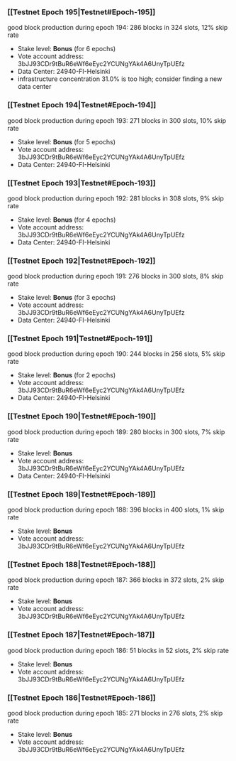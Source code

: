 ### [[Testnet Epoch 195|Testnet#Epoch-195]]
good block production during epoch 194: 286 blocks in 324 slots, 12% skip rate
* Stake level: **Bonus** (for 6 epochs)
* Vote account address: 3bJJ93CDr9tBuR6eWf6eEyc2YCUNgYAk4A6UnyTpUEfz
* Data Center: 24940-FI-Helsinki
* infrastructure concentration 31.0% is too high; consider finding a new data center
### [[Testnet Epoch 194|Testnet#Epoch-194]]
good block production during epoch 193: 271 blocks in 300 slots, 10% skip rate
* Stake level: **Bonus** (for 5 epochs)
* Vote account address: 3bJJ93CDr9tBuR6eWf6eEyc2YCUNgYAk4A6UnyTpUEfz
* Data Center: 24940-FI-Helsinki
### [[Testnet Epoch 193|Testnet#Epoch-193]]
good block production during epoch 192: 281 blocks in 308 slots, 9% skip rate
* Stake level: **Bonus** (for 4 epochs)
* Vote account address: 3bJJ93CDr9tBuR6eWf6eEyc2YCUNgYAk4A6UnyTpUEfz
* Data Center: 24940-FI-Helsinki
### [[Testnet Epoch 192|Testnet#Epoch-192]]
good block production during epoch 191: 276 blocks in 300 slots, 8% skip rate
* Stake level: **Bonus** (for 3 epochs)
* Vote account address: 3bJJ93CDr9tBuR6eWf6eEyc2YCUNgYAk4A6UnyTpUEfz
* Data Center: 24940-FI-Helsinki
### [[Testnet Epoch 191|Testnet#Epoch-191]]
good block production during epoch 190: 244 blocks in 256 slots, 5% skip rate
* Stake level: **Bonus** (for 2 epochs)
* Vote account address: 3bJJ93CDr9tBuR6eWf6eEyc2YCUNgYAk4A6UnyTpUEfz
* Data Center: 24940-FI-Helsinki
### [[Testnet Epoch 190|Testnet#Epoch-190]]
good block production during epoch 189: 280 blocks in 300 slots, 7% skip rate
* Stake level: **Bonus**
* Vote account address: 3bJJ93CDr9tBuR6eWf6eEyc2YCUNgYAk4A6UnyTpUEfz
* Data Center: 24940-FI-Helsinki
### [[Testnet Epoch 189|Testnet#Epoch-189]]
good block production during epoch 188: 396 blocks in 400 slots, 1% skip rate
* Stake level: **Bonus**
* Vote account address: 3bJJ93CDr9tBuR6eWf6eEyc2YCUNgYAk4A6UnyTpUEfz
### [[Testnet Epoch 188|Testnet#Epoch-188]]
good block production during epoch 187: 366 blocks in 372 slots, 2% skip rate
* Stake level: **Bonus**
* Vote account address: 3bJJ93CDr9tBuR6eWf6eEyc2YCUNgYAk4A6UnyTpUEfz
### [[Testnet Epoch 187|Testnet#Epoch-187]]
good block production during epoch 186: 51 blocks in 52 slots, 2% skip rate
* Stake level: **Bonus**
* Vote account address: 3bJJ93CDr9tBuR6eWf6eEyc2YCUNgYAk4A6UnyTpUEfz
### [[Testnet Epoch 186|Testnet#Epoch-186]]
good block production during epoch 185: 271 blocks in 276 slots, 2% skip rate
* Stake level: **Bonus**
* Vote account address: 3bJJ93CDr9tBuR6eWf6eEyc2YCUNgYAk4A6UnyTpUEfz